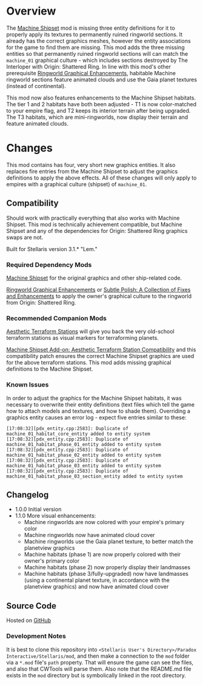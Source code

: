 # Overview

The [Machine Shipset](https://steamcommunity.com/sharedfiles/filedetails/?id=2077186491) mod is missing three entity definitions for it to properly apply its textures to permanently ruined ringworld sections.  It already has the correct graphics meshes, however the entity associations for the game to find them are missing.  This mod adds the three missing entities so that permanently ruined ringworld sections will can match the `machine_01` graphical culture - which includes sections destroyed by The Interloper with Origin: Shattered Ring.  In line with this mod's other prerequisite [Ringworld Graphical Enhancements](https://steamcommunity.com/sharedfiles/filedetails/?id=2628518102), habitable Machine ringworld sections feature animated clouds and use the Gaia planet textures (instead of continental).

This mod now also features enhancements to the Machine Shipset habitats.  The tier 1 and 2 habitats have both been adjusted - T1 is now color-matched to your empire flag, and T2 keeps its interior terrain after being upgraded.  The T3 habitats, which are mini-ringworlds, now display their terrain and feature animated clouds.

# Changes

This mod contains has four, very short new graphics entities.  It also replaces fire entries from the Machine Shipset to adjust the graphics definitions to apply the above effects.  All of these changes will only apply to empires with a graphical culture (shipset) of `machine_01`.

## Compatibility

Should work with practically everything that also works with Machine Shipset.  This mod is technically achievement compatible, but Machine Shipset and any of the dependencies for Origin: Shattered Ring graphics swaps are not.

Built for Stellaris version 3.1.\* "Lem."

### Required Dependency Mods

[Machine Shipset](https://steamcommunity.com/sharedfiles/filedetails/?id=2077186491) for the original graphics and other ship-related code.

[Ringworld Graphical Enhancements](https://steamcommunity.com/sharedfiles/filedetails/?id=2628518102) or [Subtle Polish: A Collection of Fixes and Enhancements](https://steamcommunity.com/sharedfiles/filedetails/?id=2522974089) to apply the owner's graphical culture to the ringworld from Origin: Shattered Ring.

### Recommended Companion Mods

[Aesthetic Terraform Stations](https://steamcommunity.com/sharedfiles/filedetails/?id=2622411084) will give you back the very old-school terraform stations as visual markers for terraforming planets.

[Machine Shipset Add-on: Aesthetic Terraform Station Compatibility](https://steamcommunity.com/sharedfiles/filedetails/?id=2628972292) and this compatibility patch ensures the correct Machine Shipset graphics are used for the above terraform stations.  This mod adds missing graphical definitions to the Machine Shipset.

### Known Issues

In order to adjust the graphics for the Machine Shipset habitats, it was necessary to overwrite their entity definitions (text files which tell the game how to attach models and textures, and how to shade them).  Overriding a graphics entity causes an error log - expect five entries similar to these:

```
[17:08:32][pdx_entity.cpp:2583]: Duplicate of machine_01_habitat_core_entity added to entity system
[17:08:32][pdx_entity.cpp:2583]: Duplicate of machine_01_habitat_phase_01_entity added to entity system
[17:08:32][pdx_entity.cpp:2583]: Duplicate of machine_01_habitat_phase_02_entity added to entity system
[17:08:32][pdx_entity.cpp:2583]: Duplicate of machine_01_habitat_phase_03_entity added to entity system
[17:08:32][pdx_entity.cpp:2583]: Duplicate of machine_01_habitat_phase_03_section_entity added to entity system
```

## Changelog

* 1.0.0 Initial version
* 1.1.0 More visual enhancements:
    * Machine ringworlds are now colored with your empire's primary color
    * Machine ringworlds now have animated cloud cover
    * Machine ringworlds use the Gaia planet texture, to better match the planetview graphics
    * Machine habitats (phase 1) are now properly colored with their owner's primary color
    * Machine habitats (phase 2) now properly display their landmasses
    * Machine habitats (phase 3/fully-upgraded) now have landmasses (using a continental planet texture, in accordance with the planetview graphics) and now have animated cloud cover

## Source Code

Hosted on [GitHub](https://github.com/corsairmarks/machine_shipset_destroyed_ringworld_entities)

### Development Notes

It is best to clone this repository into `<Stellaris User's Directory>/Paradox Interactive/Stellaris/mod`, and then make a connection to the `mod` folder via a `*.mod` file's `path` property.  That will ensure the game can see the files, and also that CWTools will parse them.  Also note that the README.md file exists in the `mod` directory but is symbolically linked in the root directory.